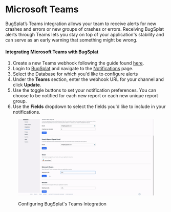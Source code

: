 # Microsoft Teams

BugSplat’s Teams integration allows your team to receive alerts for new crashes and errors or new groups of crashes or errors. Receiving BugSplat alerts through Teams lets you stay on top of your application's stability and can serve as an early warning that something might be wrong.

#### Integrating Microsoft Teams with BugSplat <a href="#integrating-slack-with-bugsplat-docs" id="integrating-slack-with-bugsplat-docs"></a>

1. Create a new Teams webhook following the guide found [here](https://learn.microsoft.com/en-us/microsoftteams/platform/webhooks-and-connectors/how-to/add-incoming-webhook#create-an-incoming-webhook).
2. Login to [BugSplat](https://app.bugsplat.com/cognito/login) and navigate to the [Notifications](https://app.bugsplat.com/v2/database/integrations#notifications) page.
3. Select the Database for which you'd like to configure alerts
4. Under the **Teams** section, enter the webhook URL for your channel and click **Update**.
5. Use the toggle buttons to set your notification preferences. You can choose to be notified for each new report or each new unique report group.
6. Use the **Fields** dropdown to select the fields you'd like to include in your notifications.

<figure><img src="../../../../.gitbook/assets/teams.gif" alt=""><figcaption><p>Configuring BugSplat's Teams Integration</p></figcaption></figure>

